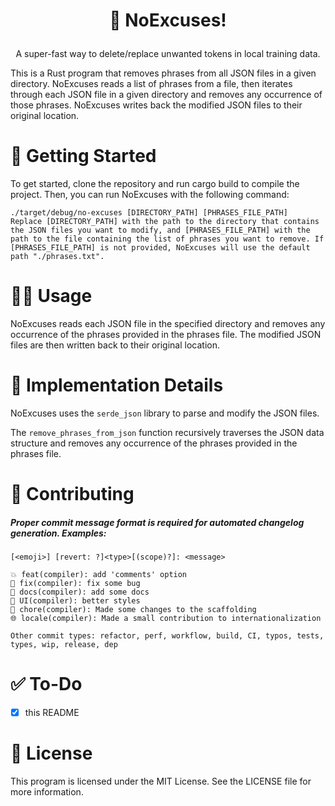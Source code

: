 <h1 align="center">

🙅 NoExcuses!

</h1>
<p align="center">
A super-fast way to delete/replace unwanted tokens in local training data.
</p>

This is a Rust program that removes phrases from all JSON files in a given directory. NoExcuses reads a list of phrases from a file, then iterates through each JSON file in a given directory and removes any occurrence of those phrases. NoExcuses writes back the modified JSON files to their original location.

# 🚀 Getting Started

To get started, clone the repository and run cargo build to compile the project. Then, you can run NoExcuses with the following command:

``` shell 
./target/debug/no-excuses [DIRECTORY_PATH] [PHRASES_FILE_PATH]
Replace [DIRECTORY_PATH] with the path to the directory that contains the JSON files you want to modify, and [PHRASES_FILE_PATH] with the path to the file containing the list of phrases you want to remove. If [PHRASES_FILE_PATH] is not provided, NoExcuses will use the default path "./phrases.txt".
```

# 👌🏼 Usage

NoExcuses reads each JSON file in the specified directory and removes any occurrence of the phrases provided in the phrases file. The modified JSON files are then written back to their original location.

# 🔌 Implementation Details

NoExcuses uses the `serde_json` library to parse and modify the JSON files.

The `remove_phrases_from_json` function recursively traverses the JSON data structure and removes any occurrence of the phrases provided in the phrases file.

# 🙋 Contributing

##### Proper commit message format is required for automated changelog generation. Examples:

    [<emoji>] [revert: ?]<type>[(scope)?]: <message>

    💥 feat(compiler): add 'comments' option
    🐛 fix(compiler): fix some bug
    📝 docs(compiler): add some docs
    🌷 UI(compiler): better styles
    🏰 chore(compiler): Made some changes to the scaffolding
    🌐 locale(compiler): Made a small contribution to internationalization

    Other commit types: refactor, perf, workflow, build, CI, typos, tests, types, wip, release, dep

# ✅ To-Do

- [x] this README

# 📑 License

This program is licensed under the MIT License. See the LICENSE file for more information.

